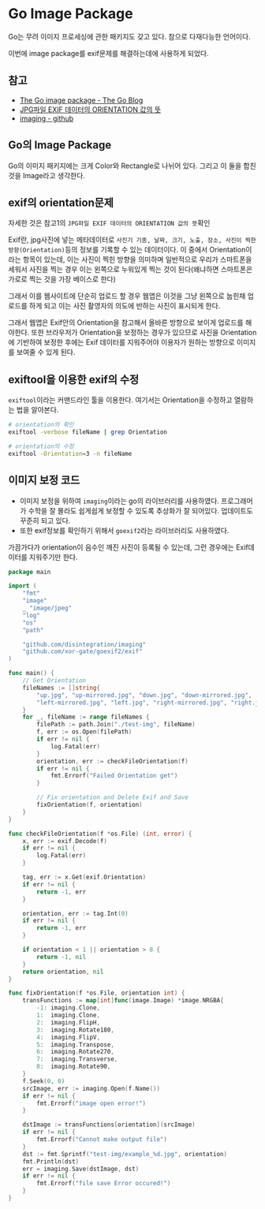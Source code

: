 # Go Image Package

Go는 무려 이미지 프로세싱에 관한 패키지도 갖고 있다. 참으로 다재다능한 언어이다.

이번에 image package를 exif문제를 해결하는데에 사용하게 되었다.

## 참고

- [The Go image package - The Go Blog](https://blog.golang.org/go-image-package)
- [JPG파일 EXIF 데이터의 ORIENTATION 값의 뜻](http://www.sy34.net/ko/jpg%ED%8C%8C%EC%9D%BC-exif-%EB%8D%B0%EC%9D%B4%ED%84%B0%EC%9D%98-orientation-%EA%B0%92%EC%9D%98-%EB%9C%BB-2/)
- [imaging - github](https://github.com/disintegration/imaging)

## Go의 Image Package

Go의 이미지 패키지에는 크게 Color와 Rectangle로 나뉘어 있다. 그리고 이 둘을 합친것을 Image라고 생각한다.

## exif의 orientation문제

자세한 것은 참고1의 `JPG파일 EXIF 데이터의 ORIENTATION 값의 뜻`확인

Exif란, jpg사진에 넣는 메타데이터로 `사진기 기종, 날짜, 크기, 노출, 장소, 사진이 찍한 방향(Orientation)`등의 정보를 기록할 수 있는 데이터이다. 이 중에서 Orientation이라는 항목이 있는데, 이는 사진이 찍힌 방향을 의미하며 일반적으로 우리가 스마트폰을 세워서 사진을 찍는 경우 이는 왼쪽으로 누워있게 찍는 것이 된다(왜냐하면 스마트폰은 가로로 찍는 것을 가장 베이스로 한다)

그래서 이를 웹사이트에 단순히 업로드 할 경우 웹앱은 이것을 그냥 왼쪽으로 눕힌채 업로드를 하게 되고 이는 사진 촬영자의 의도에 반하는 사진이 표시되게 한다.

그래서 웹앱은 Exif안의 Orientation을 참고해서 올바른 방향으로 보이게 업로드를 해야한다. 또한 브라우저가 Orientation을 보정하는 경우가 있으므로 사진을 Orientation에 기반하여 보정한 후에는 Exif 데이터를 지워주어야 이용자가 원하는 방향으로 이미지를 보여줄 수 있게 된다.

## exiftool을 이용한 exif의 수정

`exiftool`이라는 커맨드라인 툴을 이용한다. 여기서는 Orientation을 수정하고 열람하는 법을 알아본다.

```sh
# orientation의 확인
exiftool -verbose fileName | grep Orientation

# orientation의 수정
exiftool -Orientation=3 -n fileName
```

## 이미지 보정 코드

- 이미지 보정을 위하여 `imaging`이라는 go의 라이브러리를 사용하였다. 프로그래머가 수학을 잘 몰라도 쉽게쉽게 보정할 수 있도록 추상화가 잘 되어있다. 업데이트도 꾸준히 되고 있다.
- 또한 exif정보를 확인하기 위해서 `goexif2`라는 라이브러리도 사용하였다.

가끔가다가 orientation이 음수인 깨진 사진이 등록될 수 있는데, 그런 경우에는 Exif데이터를 지워주기만 한다.

```go
package main

import (
	"fmt"
	"image"
	_ "image/jpeg"
	"log"
	"os"
	"path"

	"github.com/disintegration/imaging"
	"github.com/xor-gate/goexif2/exif"
)

func main() {
	// Get Orientation
	fileNames := []string{
		"up.jpg", "up-mirrored.jpg", "down.jpg", "down-mirrored.jpg",
		"left-mirrored.jpg", "left.jpg", "right-mirrored.jpg", "right.jpg",
	}
	for _, fileName := range fileNames {
		filePath := path.Join("./test-img", fileName)
		f, err := os.Open(filePath)
		if err != nil {
			log.Fatal(err)
		}
		orientation, err := checkFileOrientation(f)
		if err != nil {
			fmt.Errorf("Failed Orientation get")
		}

		// Fix orientation and Delete Exif and Save
		fixOrientation(f, orientation)
	}
}

func checkFileOrientation(f *os.File) (int, error) {
	x, err := exif.Decode(f)
	if err != nil {
		log.Fatal(err)
	}

	tag, err := x.Get(exif.Orientation)
	if err != nil {
		return -1, err
	}

	orientation, err := tag.Int(0)
	if err != nil {
		return -1, err
	}

	if orientation < 1 || orientation > 8 {
		return -1, nil
	}
	return orientation, nil
}

func fixOrientation(f *os.File, orientation int) {
	transFunctions := map[int]func(image.Image) *image.NRGBA{
		-1: imaging.Clone,
		1:  imaging.Clone,
		2:  imaging.FlipH,
		3:  imaging.Rotate180,
		4:  imaging.FlipV,
		5:  imaging.Transpose,
		6:  imaging.Rotate270,
		7:  imaging.Transverse,
		8:  imaging.Rotate90,
	}
	f.Seek(0, 0)
	srcImage, err := imaging.Open(f.Name())
	if err != nil {
		fmt.Errorf("image open error!")
	}

	dstImage := transFunctions[orientation](srcImage)
	if err != nil {
		fmt.Errorf("Cannot make output file")
	}
	dst := fmt.Sprintf("test-img/example_%d.jpg", orientation)
	fmt.Println(dst)
	err = imaging.Save(dstImage, dst)
	if err != nil {
		fmt.Errorf("file save Error occured!")
	}
}
```
